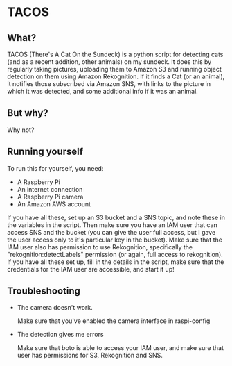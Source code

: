 TACOS
======

What?
-----
TACOS (There's A Cat On the Sundeck) is a python script for detecting cats (and as a recent addition, other animals) on my sundeck.
It does this by regularly taking pictures, uploading them to Amazon S3 and running object detection on them using Amazon Rekognition.
If it finds a Cat (or an animal), it notifies those subscribed via Amazon SNS, with links to the picture in which it was detected, and
some additional info if it was an animal.

But why?
---------

Why not?




Running yourself
--------------------

To run this for yourself, you need:

+ A Raspberry Pi
+ An internet connection
+ A Raspberry Pi camera
+ An Amazon AWS account

If you have all these, set up an S3 bucket and a SNS topic, and note these in the variables in the script.
Then make sure you have an IAM user that can access SNS and the bucket (you can give the user full access, but I gave the user access only to it's particular key in the bucket).
Make sure that the IAM user also has permission to use Rekognition, specifically the "rekognition:detectLabels" permission (or again, full access to rekognition).
If you have all these set up, fill in the details in the script, make sure that the credentials for the IAM user are accessible, and start it up!

Troubleshooting
------------------

+ The camera doesn't work.

  Make sure that you've enabled the camera interface in raspi-config

+ The detection gives me errors

  Make sure that boto is able to access your IAM user, and make sure that user has permissions for S3, Rekognition and SNS.
